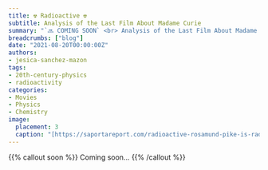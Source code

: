 ```yaml
---
title: ☢️ Radioactive ☢️
subtitle: Analysis of the Last Film About Madame Curie
summary: "`🔜 COMING SOON` <br> Analysis of the Last Film About Madame Curie."
breadcrumbs: ["blog"]
date: "2021-08-20T00:00:00Z"
authors:
- jesica-sanchez-mazon
tags:
- 20th-century-physics
- radioactivity
categories:
- Movies
- Physics
- Chemistry
image:
  placement: 3
  caption: "[https://saportareport.com/radioactive-rosamund-pike-is-radiant-in-role-of-madame-curie-2/columnists/eleanor/](https://saportareport.com/radioactive-rosamund-pike-is-radiant-in-role-of-madame-curie-2/columnists/eleanor/)"
---
```


{{% callout soon %}}
Coming soon...
{{% /callout %}}